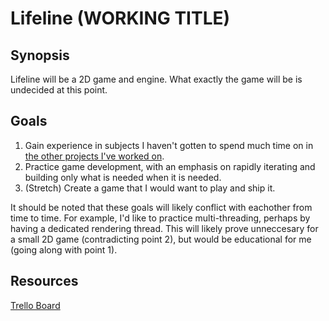 Lifeline (WORKING TITLE)
=============

Synopsis
-------------
Lifeline will be a 2D game and engine. What exactly the game will be is undecided at this point.

Goals
-------------
1. Gain experience in subjects I haven't gotten to spend much time on in [the other projects I've worked on](http://www.peterclark.net).
2. Practice game development, with an emphasis on rapidly iterating and building only what is needed when it is needed.
3. (Stretch) Create a game that I would want to play and ship it.

It should be noted that these goals will likely conflict with eachother from time to time. For example, I'd like to practice multi-threading, perhaps by having a dedicated rendering thread. This will likely prove unneccesary for a small 2D game (contradicting point 2), but would be educational for me (going along with point 1).

Resources
-------------
[Trello Board](https://trello.com/b/INfwr8jl/lifeline)
